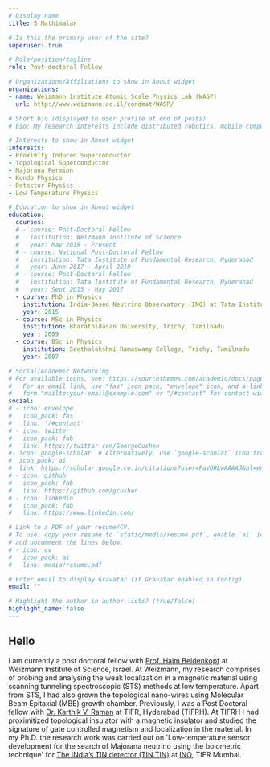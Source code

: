 ```yaml
---
# Display name
title: S Mathimalar

# Is this the primary user of the site?
superuser: true

# Role/position/tagline
role: Post-doctoral Fellow

# Organizations/Affiliations to show in About widget
organizations:
- name: Weizmann Institute Atomic Scale Physics Lab (WASP)
  url: http://www.weizmann.ac.il/condmat/WASP/

# Short bio (displayed in user profile at end of posts)
# bio: My research interests include distributed robotics, mobile computing and programmable matter.

# Interests to show in About widget
interests:
- Proximity Induced Superconductor
- Topological Superconductor
- Majorana Fermion
- Kondo Physics
- Detector Physics
- Low Temperature Physics

# Education to show in About widget
education:
  courses:
  # - course: Post-Doctoral Fellow
  #   institution: Weizmann Institute of Science
  #   year: May 2019 - Present
  # - course: National Post-Doctoral Fellow
  #   institution: Tata Institute of Fundamental Research, Hyderabad
  #   year: June 2017 - April 2019
  # - course: Post-Doctoral Fellow
  #   institution: Tata Institute of Fundamental Research, Hyderabad
  #   year: Sept 2015 - May 2017
  - course: PhD in Physics
    institution: India-Based Neutrino Observatory (INO) at Tata Institute of Fundamental Research, Mumbai
    year: 2015
  - course: MSc in Physics
    institution: Bharathidasan University, Trichy, Tamilnadu
    year: 2009
  - course: BSc in Physics
    institution: Seethalakshmi Ramaswamy College, Trichy, Tamilnadu
    year: 2007

# Social/Academic Networking
# For available icons, see: https://sourcethemes.com/academic/docs/page-builder/#icons
#   For an email link, use "fas" icon pack, "envelope" icon, and a link in the
#   form "mailto:your-email@example.com" or "/#contact" for contact widget.
social:
# - icon: envelope
#   icon_pack: fas
#   link: '/#contact'
# - icon: twitter
#   icon_pack: fab
#   link: https://twitter.com/GeorgeCushen
#- icon: google-scholar  # Alternatively, use `google-scholar` icon from `ai` icon pack
#  icon_pack: ai
#  link: https://scholar.google.co.in/citations?user=PaVORLwAAAAJ&hl=en
# - icon: github
#   icon_pack: fab
#   link: https://github.com/gcushen
# - icon: linkedin
#   icon_pack: fab
#   link: https://www.linkedin.com/

# Link to a PDF of your resume/CV.
# To use: copy your resume to `static/media/resume.pdf`, enable `ai` icons in `params.toml`, 
# and uncomment the lines below.
# - icon: cv
#   icon_pack: ai
#   link: media/resume.pdf

# Enter email to display Gravatar (if Gravatar enabled in Config)
email: ""

# Highlight the author in author lists? (true/false)
highlight_name: false
---
```


<h2>Hello</h2>

I am currently a post doctoral fellow with [Prof. Haim Beidenkopf](http://www.weizmann.ac.il/condmat/WASP/home) at Weizmann Institute of Science, Israel. At Weizmann, my research comprises of probing and analysing the weak localization in a magnetic material using scanning tunneling spectroscopic (STS) methods at low temperature. Apart from STS, I had also grown the topological nano-wires using Molecular Beam Epitaxial (MBE) growth chamber. Previously, I was a Post Doctoral fellow with [Dr. Karthik V. Raman](https://www.tifrh.res.in/~raman/index.php/people/) at TIFR, Hyderabad (TIFRH). At TIFRH I had proximitized topological insulator with a magnetic insulator and studied the signature of gate controlled magnetism and localization in the material. In my Ph.D. the research work was carried out on 'Low-temperature sensor development for the search of Majorana neutrino using the bolometric technique' for [The INdia’s TIN detector (TIN.TIN)](http://www.tifr.res.in/~tin.tin/) at [INO](http://www.ino.tifr.res.in/ino/), TIFR Mumbai.


<style>
#featured .card-simple .article-title, 
#featured .media.stream-item .article-title {
    font-size: 1rem; 
    font-weight: 300;
}

.avatar-circle {
    border-radius: 50%;
    border: 4px solid grey;
    
}
</style>